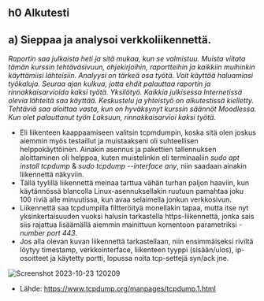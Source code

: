 ## h0 Alkutesti

## a) Sieppaa ja analysoi verkkoliikennettä.

*Raportin saa julkaista heti ja sitä mukaa, kun se valmistuu. Muista viitata tämän kurssin tehtäväsivuun, ohjekirjoihin, raportteihin ja kaikkiin muihinkin käyttämiisi lähteisiin. Analyysi on tärkeä osa työtä. Voit käyttää haluamiasi työkaluja. Seuraa ajan kulkua, jotta ehdit palauttaa raportin ja rinnakkaisarvioida kaksi työtä. Yksilötyö. Kaikkia julkisessa Internetissä olevia lähteitä saa käyttää. Keskustelu ja yhteistyö on alkutestissä kielletty. Tehtäviä saa aloittaa vasta, kun on hyväksynyt kurssin säännöt Moodlessa.
Kun olet palauttanut työn Laksuun, rinnakkaisarvioi kaksi työtä.*

- Eli liikenteen kaappaamiseen valitsin tcpmdumpin, koska sitä olen joskus aiemmin myös testaillut ja muistaakseni oli suhteellisen helppokäyttöinen. Ainakin asennus ja pakettien tallennuksen aloittaminen oli helppoa, kuten muistelinkin eli terminaaliin *sudo apt install tcpdump* & *sudo tcpdump --interface any*, niin saadaan ainakin liikennettä näkyviin.
- Tällä tyylillä liikennettä meinaa tarttua vähän turhan paljon haaviin, kun käytännössä blancolla Linux-asennuksellakin ruutuun pamahtaa joku 100 riviä alle minuutissa, kun avaa selaimella jonkun verkkosivun.
- Liikennettä saa tcpdumpilla filtteröityä monellakin tapaa, mutta itse nyt yksinkertaisuuden vuoksi halusin tarkastella https-liikennettä, jonka sais siis rajattua lisäämällä aiemmin mainittuun komentoon parametriksi *-number port 443*.
- Jos alla olevan kuvan liikennettä tarkastellaan, niin ensimmäiseksi riviltä löytyy timestamp, verkkointerface, liikenteen tyyppi (sisään/ulos), ip-osoitteet ja käytetty portti, lopussa noita tcp-settejä syn/ack jne.
  
![Screenshot 2023-10-23 120209](https://github.com/vilppuuu/tunkeutumistestaus/assets/103587907/bc6f2a4d-2ef5-480a-a31f-e21f251c56bb)

- Lähde: https://www.tcpdump.org/manpages/tcpdump.1.html
